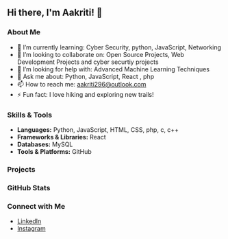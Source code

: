 
## Hi there, I'm Aakriti! 👋

### About Me

- 🌱 I’m currently learning: Cyber Security, python, JavaScript, Networking
- 👯 I’m looking to collaborate on: Open Source Projects, Web Development Projects and cyber securtiy projects
- 🤔 I’m looking for help with: Advanced Machine Learning Techniques
- 💬 Ask me about: Python, JavaScript, React , php
- 📫 How to reach me: aakriti296@outlook.com
- ⚡ Fun fact: I love hiking and exploring new trails!

### Skills & Tools

- **Languages:** Python, JavaScript, HTML, CSS, php, c, c++
- **Frameworks & Libraries:** React
- **Databases:** MySQL
- **Tools & Platforms:**  GitHub

### Projects



### GitHub Stats



### Connect with Me

- [LinkedIn](https://www.linkedin.com/in/aakriti-singh-0395602a3?utm_source=share&utm_campaign=share_via&utm_content=profile&utm_medium=android_app)
- [Instagram](https://www.instagram.com/aakriti4779)
